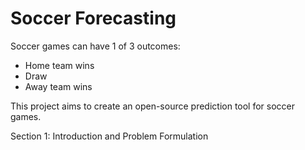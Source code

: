 # Soccer Forecasting

Soccer games can have 1 of 3 outcomes:
- Home team wins
- Draw
- Away team wins

This project aims to create an open-source prediction tool for soccer games.

Section 1: Introduction and Problem Formulation


<!-- Training data, validation data, test data.

Our goal is to build a model for predicting soccer match outcomes and know how well it performs on unseen data.

We need some data to feed into the model to train its parameters. This is the training data.

We also want to try out different models and hyperparameters and see what works best; however, we don't want to use the training data for this because then we'll overfit to the training data. There is still some risk of overfitting/information leakage to the validation data, but having separate datasets for model fitting and model selection/hyperparameter tuning reduces this risk.

Finally, to know how well the model performs on unseen data, we use test data which is a third, untouched test set for an honest estimate of generalization. In other words, if I want to say: "I think my model will be x% accurate for the next 20 games", I need to have a basis for saying that's grounded in an evaluation on unseen data. -->